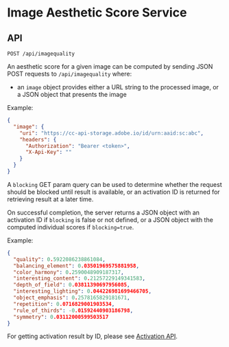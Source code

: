 # Image Aesthetic Score Service

## API

```
POST /api/imagequality

```

An aesthetic score for a given image can be computed by sending JSON POST requests to `/api/imagequality` where:

* an `image` object provides either a URL string to the processed image, or a JSON object that presents the image

Example:

```json
{
  "image": {
    "uri": "https://cc-api-storage.adobe.io/id/urn:aaid:sc:abc",
    "headers": {
      "Authorization": "Bearer <token>",
      "X-Api-Key": ""
    }
  }
}
```

A `blocking` GET param query can be used to determine whether the request should be blocked until result is available, or an activation ID is returned for retrieving result at a later time.

On successful completion, the server returns a JSON object with an activation ID if `blocking` is false or not defined, or a JSON object with the computed individual scores if `blocking=true`.

Example:

```json
{
  "quality": 0.5922086238861084,
  "balancing_element": 0.03501969575881958,
  "color_harmony": 0.2590048909187317,
  "interesting_content": 0.21257229149341583,
  "depth_of_field": 0.03811390697956085,
  "interesting_lighting": 0.044226981699466705,
  "object_emphasis": 0.2578165829181671,
  "repetition": 0.0716829001903534,
  "rule_of_thirds": -0.01592440903186798,
  "symmetry": 0.03112000599503517
}
```

For getting activation result by ID, please see [Activation API](activation.md).
